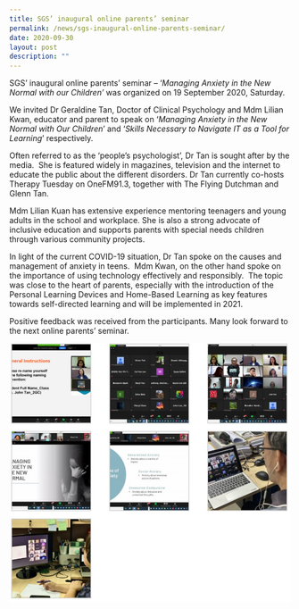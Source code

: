 ```yaml
---
title: SGS’ inaugural online parents’ seminar
permalink: /news/sgs-inaugural-online-parents-seminar/
date: 2020-09-30
layout: post
description: ""
---
```

SGS’ inaugural online parents’ seminar – ‘_Managing Anxiety in the New Normal with our Children’_ was organized on 19 September 2020, Saturday.

We invited Dr Geraldine Tan, Doctor of Clinical Psychology and Mdm Lilian Kwan, educator and parent to speak on ‘_Managing Anxiety in the New Normal with Our Children_’ and ‘_Skills Necessary to Navigate IT as a Tool for Learning_’ respectively.

Often referred to as the ‘people’s psychologist’, Dr Tan is sought after by the media.  She is featured widely in magazines, television and the internet to educate the public about the different disorders. Dr Tan currently co-hosts Therapy Tuesday on OneFM91.3, together with The Flying Dutchman and Glenn Tan. 

Mdm Lilian Kuan has extensive experience mentoring teenagers and young adults in the school and workplace. She is also a strong advocate of inclusive education and supports parents with special needs children through various community projects.

In light of the current COVID-19 situation, Dr Tan spoke on the causes and management of anxiety in teens.  Mdm Kwan, on the other hand spoke on the importance of using technology effectively and responsibly.  The topic was close to the heart of parents, especially with the introduction of the Personal Learning Devices and Home-Based Learning as key features towards self-directed learning and will be implemented in 2021.

Positive feedback was received from the participants. Many look forward to the next online parents’ seminar.

![](/images/Parents%20Seminar/parents_seminar.jpg)